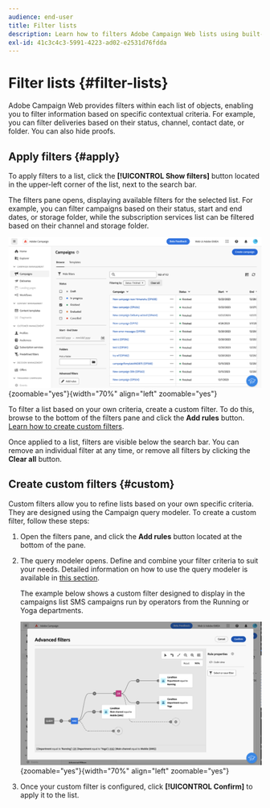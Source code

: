 ```yaml
---
audience: end-user
title: Filter lists
description: Learn how to filters Adobe Campaign Web lists using built-in and custom filters.
exl-id: 41c3c4c3-5991-4223-ad02-e2531d76fdda
---
```

# Filter lists {#filter-lists}

Adobe Campaign Web provides filters within each list of objects, enabling you to filter information based on specific contextual criteria. For example, you can filter deliveries based on their status, channel, contact date, or folder. You can also hide proofs.

## Apply filters {#apply}

To apply filters to a list, click the **[!UICONTROL Show filters]** button located in the upper-left corner of the list, next to the search bar.

The filters pane opens, displaying available filters for the selected list. For example, you can filter campaigns based on their status, start and end dates, or storage folder, while the subscription services list can be filtered based on their channel and storage folder.

![Filters pane showing available filters for lists](assets/filters-pane.png){zoomable="yes"}{width="70%" align="left" zoomable="yes"}

To filter a list based on your own criteria, create a custom filter. To do this, browse to the bottom of the filters pane and click the **Add rules** button. [Learn how to create custom filters](#custom).

Once applied to a list, filters are visible below the search bar. You can remove an individual filter at any time, or remove all filters by clicking the **Clear all** button.

## Create custom filters {#custom}

Custom filters allow you to refine lists based on your own specific criteria. They are designed using the Campaign query modeler. To create a custom filter, follow these steps:

1. Open the filters pane, and click the **Add rules** button located at the bottom of the pane.

1. The query modeler opens. Define and combine your filter criteria to suit your needs. Detailed information on how to use the query modeler is available in [this section](../query/query-modeler-overview.md).

    The example below shows a custom filter designed to display in the campaigns list SMS campaigns run by operators from the Running or Yoga departments.

    ![Custom filter example showing SMS campaigns filtered by department](assets/filters-sample.png){zoomable="yes"}{width="70%" align="left" zoomable="yes"}

1. Once your custom filter is configured, click **[!UICONTROL Confirm]** to apply it to the list.